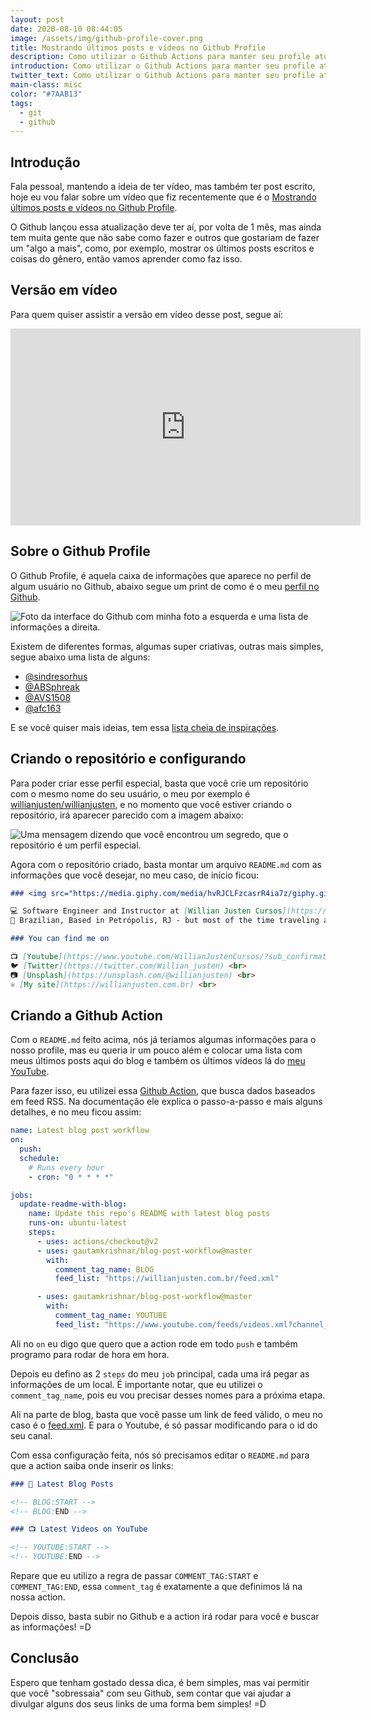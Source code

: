 ```yaml
---
layout: post
date: 2020-08-10 08:44:05
image: /assets/img/github-profile-cover.png
title: Mostrando últimos posts e vídeos no Github Profile
description: Como utilizar o Github Actions para manter seu profile atualizado e bonito.
introduction: Como utilizar o Github Actions para manter seu profile atualizado e bonito.
twitter_text: Como utilizar o Github Actions para manter seu profile atualizado e bonito.
main-class: misc
color: "#7AAB13"
tags:
  - git
  - github
---
```

## Introdução

Fala pessoal, mantendo a ideia de ter vídeo, mas também ter post escrito, hoje eu vou falar sobre um vídeo que fiz recentemente que é o [Mostrando últimos posts e vídeos no Github Profile](https://youtu.be/tGYyamj4gTA).

O Github lançou essa atualização deve ter aí, por volta de 1 mês, mas ainda tem muita gente que não sabe como fazer e outros que gostariam de fazer um "algo a mais", como, por exemplo, mostrar os últimos posts escritos e coisas do gênero, então vamos aprender como faz isso.

## Versão em vídeo

Para quem quiser assistir a versão em vídeo desse post, segue aí:

<iframe width="560" height="315" src="https://www.youtube.com/embed/tGYyamj4gTA" frameborder="0" allow="accelerometer; autoplay; encrypted-media; gyroscope; picture-in-picture" allowfullscreen></iframe>

## Sobre o Github Profile

O Github Profile, é aquela caixa de informações que aparece no perfil de algum usuário no Github, abaixo segue um print de como é o meu [perfil no Github](https://github.com/willianjusten).

![Foto da interface do Github com minha foto a esquerda e uma lista de informações a direita.](/assets/img/github-profile.png)

Existem de diferentes formas, algumas super criativas, outras mais simples, segue abaixo uma lista de alguns:

* [@sindresorhus](https://github.com/sindresorhus)
* [@ABSphreak](https://github.com/ABSphreak)
* [@AVS1508](https://github.com/AVS1508)
* [@afc163](https://github.com/afc163)

E se você quiser mais ideias, tem essa [lista cheia de inspirações](https://github.com/coderjojo/creative-profile-readme).

## Criando o repositório e configurando

Para poder criar esse perfil especial, basta que você crie um repositório com o mesmo nome do seu usuário, o meu por exemplo é [willianjusten/willianjusten](https://github.com/willianjusten/willianjusten), e no momento que você estiver criando o repositório, irá aparecer parecido com a imagem abaixo:

![Uma mensagem dizendo que você encontrou um segredo, que o repositório é um perfil especial.](/assets/img/github-profile-2.png)

Agora com o repositório criado, basta montar um arquivo `README.md` com as informações que você desejar, no meu caso, de início ficou:

```md
### <img src="https://media.giphy.com/media/hvRJCLFzcasrR4ia7z/giphy.gif" width="30px"> Hello, I'm Willian!

💻 Software Engineer and Instructor at [Willian Justen Cursos](https://willianjusten.com.br/cursos) <br>
🏡 Brazilian, Based in Petrópolis, RJ - but most of the time traveling around the world 🌎

### You can find me on

📺 [Youtube](https://www.youtube.com/WillianJustenCursos/?sub_confirmation=1) <br>
🐦 [Twitter](https://twitter.com/Willian_justen) <br>
📷 [Unsplash](https://unsplash.com/@willianjusten) <br>
⚛️ [My site](https://willianjusten.com.br) <br>

```

## Criando a Github Action

Com o `README.md` feito acima, nós já teríamos algumas informações para o nosso profile, mas eu queria ir um pouco além e colocar uma lista com meus últimos posts aqui do blog e também os últimos vídeos lá do [meu YouTube](https://www.youtube.com/WillianJustenCursos/?sub_confirmation=1).

Para fazer isso, eu utilizei essa [Github Action](https://github.com/gautamkrishnar/blog-post-workflow), que busca dados baseados em feed RSS. Na documentação ele explica o passo-a-passo e mais alguns detalhes, e no meu ficou assim:

```yml
name: Latest blog post workflow
on:
  push:
  schedule:
    # Runs every hour
    - cron: "0 * * * *"

jobs:
  update-readme-with-blog:
    name: Update this repo's README with latest blog posts
    runs-on: ubuntu-latest
    steps:
      - uses: actions/checkout@v2
      - uses: gautamkrishnar/blog-post-workflow@master
        with:
          comment_tag_name: BLOG
          feed_list: "https://willianjusten.com.br/feed.xml"

      - uses: gautamkrishnar/blog-post-workflow@master
        with:
          comment_tag_name: YOUTUBE
          feed_list: "https://www.youtube.com/feeds/videos.xml?channel_id=UCa12brLWzCqnxN0KOyjfmJQ"
```

Ali no `on` eu digo que quero que a action rode em todo `push` e também programo para rodar de hora em hora.

Depois eu defino as 2 `steps` do meu `job` principal, cada uma irá pegar as informações de um local. É importante notar, que eu utilizei o `comment_tag_name`, pois eu vou precisar desses nomes para a próxima etapa.

Ali na parte de blog, basta que você passe um link de feed válido, o meu no caso é o [feed.xml](https://willianjusten.com.br/feed.xml). E para o Youtube, é só passar modificando para o id do seu canal.

Com essa configuração feita, nós só precisamos editar o `README.md` para que a action saiba onde inserir os links:

```md
### 📕 Latest Blog Posts

<!-- BLOG:START -->
<!-- BLOG:END -->

### 📺 Latest Videos on YouTube

<!-- YOUTUBE:START -->
<!-- YOUTUBE:END -->
```

Repare que eu utilizo a regra de passar `COMMENT_TAG:START` e `COMMENT_TAG:END`, essa `comment_tag` é exatamente a que definimos lá na nossa action.

Depois disso, basta subir no Github e a action irá rodar para você e buscar as informações! =D

## Conclusão

Espero que tenham gostado dessa dica, é bem simples, mas vai permitir que você "sobressaia" com seu Github, sem contar que vai ajudar a divulgar alguns dos seus links de uma forma bem simples! =D